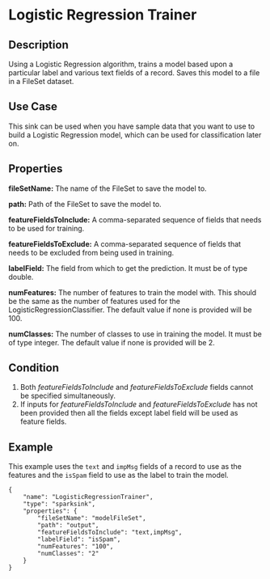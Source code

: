 # Logistic Regression Trainer


Description
-----------
Using a Logistic Regression algorithm, trains a model based upon a particular label and various text fields of a record.
Saves this model to a file in a FileSet dataset.

Use Case
--------
This sink can be used when you have sample data that you want to use to build a Logistic Regression model,
which can be used for classification later on.

Properties
----------
**fileSetName:** The name of the FileSet to save the model to.

**path:** Path of the FileSet to save the model to.

**featureFieldsToInclude:** A comma-separated sequence of fields that needs to be used for training.

**featureFieldsToExclude:** A comma-separated sequence of fields that needs to be excluded from being used in training.

**labelField:** The field from which to get the prediction. It must be of type double.

**numFeatures:** The number of features to train the model with. This should be the same as the number of features
used for the LogisticRegressionClassifier. The default value if none is provided will be 100.

**numClasses:** The number of classes to use in training the model. It must be of type integer.
The default value if none is provided will be 2.

Condition
---------
1. Both *featureFieldsToInclude* and *featureFieldsToExclude* fields cannot be specified simultaneously.
2. If inputs for *featureFieldsToInclude* and *featureFieldsToExclude* has not been provided then all the fields except
label field will be used as feature fields.


Example
-------
This example uses the ``text`` and ``impMsg`` fields of a record to use as the features and the ``isSpam`` field to use
as the label to train the model.

    {
        "name": "LogisticRegressionTrainer",
        "type": "sparksink",
        "properties": {
            "fileSetName": "modelFileSet",
            "path": "output",
            "featureFieldsToInclude": "text,impMsg",
            "labelField": "isSpam",
            "numFeatures": "100",
            "numClasses": "2"
        }
    }
